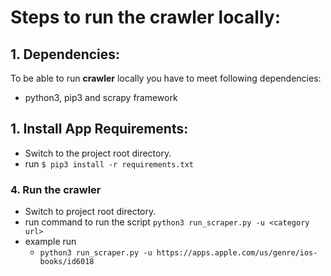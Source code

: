 # Steps to run the crawler locally:

## 1. Dependencies:

To be able to run **crawler** locally you have to meet following dependencies:

- python3, pip3 and scrapy framework


## 1. Install App Requirements:

- Switch to the project root directory.
- run `$ pip3 install -r requirements.txt`

### 4. Run the crawler
- Switch to project root directory.
- run command to run the script `python3 run_scraper.py -u <category url>`
- example run
    - `python3 run_scraper.py -u https://apps.apple.com/us/genre/ios-books/id6018`



